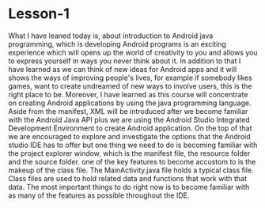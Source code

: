 # Lesson-1

What I have leaned today is, about introduction to Android java programming, which is developing Android programs is an exciting experience which will opens up the world of creativity to you and allows you to express yourself in ways you never think about it. In addition to that I have learned as we can think of new ideas for Android apps and it will shows the ways of improving people's lives, for example if somebody likes games, want to create undreamed of new ways to involve users, this is the right place to be. Moreover, I have learned as this course will concentrate on creating Android applications by using the java programming language. Aside from the manifest, XML will be introduced after we become familiar with the Android Java API plus we are using the Android Studio Integrated Development Environment to create Android application.
On the top of that we are encouraged to explore and investigate the options that the Android studio IDE has to offer but one thing we need to do is becoming familiar with the project explorer window, which is the manifest file, the resource folder and the source folder. one of the key features to become accustom to is the makeup of the class file. The MainActivity.java file holds a typical class file. Class files are used to hold related data and functions that work with that data. The most important things to do right now is to become familiar with as many of the features as possible throughout the IDE. 
